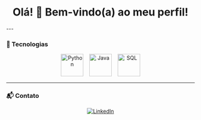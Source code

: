 <h1 align="center">Olá! 👋 Bem-vindo(a) ao meu perfil!</h1>
---

### 🚀 Tecnologias

<p align="center">
  <img src="https://cdn.jsdelivr.net/gh/devicons/devicon/icons/python/python-original.svg" width="60px" alt="Python"/>
  &nbsp;&nbsp;
  <img src="https://cdn.jsdelivr.net/gh/devicons/devicon/icons/java/java-original.svg" width="60px" alt="Java"/>
  &nbsp;&nbsp;
  <img src="https://cdn.jsdelivr.net/gh/devicons/devicon/icons/mysql/mysql-original.svg" width="60px" alt="SQL"/>
</p>

---

### 📬 Contato

<p align="center">
  <a href="https://www.linkedin.com/in/patrik-rutter/" target="_blank">
    <img src="https://img.shields.io/badge/LinkedIn-0077B5?style=for-the-badge&logo=linkedin&logoColor=white" alt="LinkedIn"/>
  </a>
</p>
